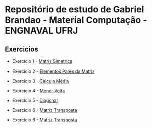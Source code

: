 # Repositório de estudo de Gabriel Brandao - Material Computação - ENGNAVAL UFRJ

## Exercicios


- Exercicio 1 - [Matriz Simetrica](https://github.com/antoniogbn/gabriel_estudo_python/blob/main/ex1.py) 


- Exercicio 2 - [Elementos Pares da Matriz](https://github.com/antoniogbn/gabriel_estudo_python/blob/main/ex2.py) 


- Exercicio 3 - [Calcula Média](https://github.com/antoniogbn/gabriel_estudo_python/blob/main/ex3.py) 


- Exercicio 4 - [Menor Volta](https://github.com/antoniogbn/gabriel_estudo_python/blob/main/ex3.py) 


- Exercicio 5 - [Diagonal](https://github.com/antoniogbn/gabriel_estudo_python/blob/main/ex4.py) 


- Exercicio 6 - [Matriz Transposta](https://github.com/antoniogbn/gabriel_estudo_python/blob/main/ex5.py) 


- Exercicio 6 - [Matriz Transposta](https://github.com/antoniogbn/gabriel_estudo_python/blob/main/ex6.py) 
